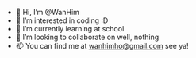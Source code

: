 - 👋 Hi, I’m @WanHim
- 👀 I’m interested in coding :D
- 🌱 I’m currently learning at school
- 💞️ I’m looking to collaborate on well, nothing
- 📫 You can find me at wanhimho@gmail.com see ya!

<!---
WanHim/WanHim is a ✨ special ✨ repository because its `README.md` (this file) appears on your GitHub profile.
You can click the Preview link to take a look at your changes.
--->
